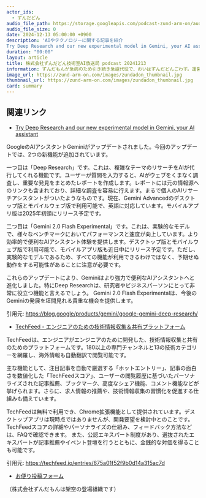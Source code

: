 ```yaml
---
actor_ids:
  - ずんだどん
audio_file_path: https://storage.googleapis.com/podcast-zund-arm-on/audio/株式会社ずんだどん技術室AI放送局_podcast_20241213.mp3
audio_file_size: 0
date: 2024-12-13 05:00:00 +0900
description: 'AIやテクノロジーに関する記事を紹介  
Try Deep Research and our new experimental model in Gemini, your AI assistant、TechFeed - エンジニアのための技術情報収集＆共有プラットフォーム'
duration: "00:00"
layout: article
title: 株式会社ずんだどん技術室AI放送局 podcast 20241213
information: ずんだもんが急病のため引き続き急遽代役で、おいはずんだどんごわす。運営ふざけすぎて、リスナーさん逃げてかないか心配ごわす。おいは知りもはんごわす。来週はずんだもんがきっと体調を戻して復帰してくれるごわす。
image_url: https://zund-arm-on.com/images/zundadon_thumbnail.jpg
thumbnail_url: https://zund-arm-on.com/images/zundadon_thumbnail.jpg
card: summary
---
```


## 関連リンク


- [Try Deep Research and our new experimental model in Gemini, your AI assistant](https://blog.google/products/gemini/google-gemini-deep-research/)  


GoogleのAIアシスタントGeminiがアップデートされました。今回のアップデートでは、2つの新機能が追加されています。

一つ目は「Deep Research」です。これは、複雑なテーマのリサーチをAIが代行してくれる機能です。ユーザーが質問を入力すると、AIがウェブをくまなく調査し、重要な発見をまとめたレポートを作成します。レポートには元の情報源へのリンクも含まれており、詳細な調査を容易に行えます。まるで個人のAIリサーチアシスタントがついたようなものです。現在、Gemini Advancedのデスクトップ版とモバイルウェブ版で利用可能で、英語に対応しています。モバイルアプリ版は2025年初頭にリリース予定です。


二つ目は「Gemini 2.0 Flash Experimental」です。これは、実験的なモデルで、様々なベンチマークにおいてパフォーマンスと速度が向上しています。より効率的で便利なAIアシスタント体験を提供します。デスクトップ版とモバイルウェブ版で利用可能で、モバイルアプリ版も近日中にリリース予定です。ただし、実験的なモデルであるため、すべての機能が利用できるわけではなく、予期せぬ動作をする可能性があることに注意が必要です。


これらのアップデートにより、Geminiはより強力で便利なAIアシスタントへと進化しました。特にDeep Researchは、研究者やビジネスパーソンにとって非常に役立つ機能と言えるでしょう。  Gemini 2.0 Flash Experimentalは、今後のGeminiの発展を垣間見れる貴重な機会を提供します。


引用元: https://blog.google/products/gemini/google-gemini-deep-research/


- [TechFeed - エンジニアのための技術情報収集＆共有プラットフォーム](https://techfeed.io/entries/675a01f52f9b0d14a315ac7d)  



TechFeedは、エンジニアがエンジニアのために開発した、技術情報収集と共有のためのプラットフォームです。180以上の専門チャンネルと13の技術カテゴリーを網羅し、海外情報も自動翻訳で閲覧可能です。

主な機能として、注目記事を自動で厳選する「ホットエントリー」、記事の面白さを数値化した「TechFeedスコア」、ユーザーの閲覧履歴に基づいたパーソナライズされた記事推薦、ブックマーク、高度なシェア機能、コメント機能などが挙げられます。さらに、求人情報の推薦や、技術情報収集の習慣化を促進する仕組みも備えています。

TechFeedは無料で利用でき、Chrome拡張機能として提供されています。デスクトップアプリは現時点ではありませんが、開発要望を検討中とのことです。  TechFeedスコアの詳細やパーソナライズの仕組み、フィードバック方法などは、FAQで確認できます。  また、公認エキスパート制度があり、選抜されたエキスパートが記事推薦やイベント登壇を行うとともに、金銭的な対価を得ることも可能です。


引用元: https://techfeed.io/entries/675a01f52f9b0d14a315ac7d



- [お便り投稿フォーム](https://forms.gle/ffg4JTfqdiqK62qf9)

（株式会社ずんだもんは架空の登場組織です）
